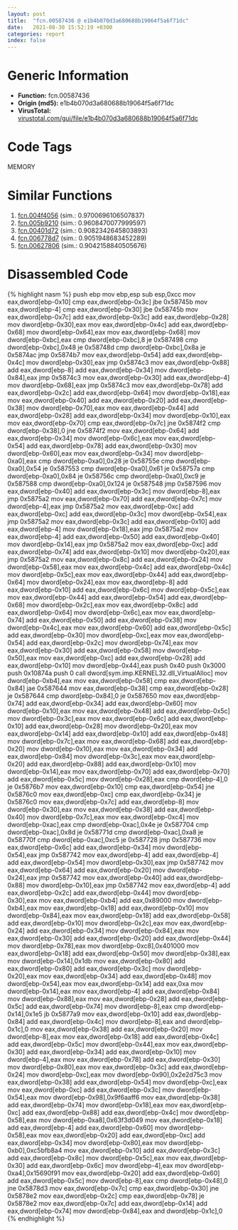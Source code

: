 ```yaml
---
layout: post
title:  "fcn.00587436 @ e1b4b070d3a680688b19064f5a6f71dc"
date:   2021-08-30 15:52:19 +0300
categories: report
index: false
---
```


# Generic Information
- **Function:** fcn.00587436
- **Origin (md5):** e1b4b070d3a680688b19064f5a6f71dc
- **VirusTotal:** [virustotal.com/gui/file/e1b4b070d3a680688b19064f5a6f71dc][virustotal_ref]

# Code Tags
<span class="tag" id="MEMORY">MEMORY</span>


# Similar Functions

1. [fcn.004f4056][similar_1_ref] (sim.: 0.9700696106507837)
2. [fcn.005b9210][similar_2_ref] (sim.: 0.9608470077999597)
3. [fcn.00401d72][similar_3_ref] (sim.: 0.9082342645803893)
4. [fcn.006778d7][similar_4_ref] (sim.: 0.9051948683452289)
5. [fcn.00627806][similar_5_ref] (sim.: 0.9042158840505676)


# Disassembled Code

{% highlight nasm %}
push ebp
mov ebp,esp
sub esp,0xcc
mov eax,dword[ebp-0x10]
cmp eax,dword[ebp-0x3c]
jbe 0x58745b
mov eax,dword[ebp-4]
cmp eax,dword[ebp-0x30]
jbe 0x58745b
mov eax,dword[ebp-0x7c]
add eax,dword[ebp-0x3c]
add eax,dword[ebp-0x28]
mov dword[ebp-0x30],eax
mov eax,dword[ebp-0x4c]
add eax,dword[ebp-0x68]
mov dword[ebp-0x64],eax
mov eax,dword[ebp-0x68]
mov dword[ebp-0xbc],eax
cmp dword[ebp-0xbc],8
je 0x587498
cmp dword[ebp-0xbc],0x48
je 0x58748d
cmp dword[ebp-0xbc],0x8a
je 0x5874ac
jmp 0x5874b7
mov eax,dword[ebp-0x54]
add eax,dword[ebp-0x4c]
mov dword[ebp-0x30],eax
jmp 0x5874c3
mov eax,dword[ebp-0x88]
add eax,dword[ebp-8]
add eax,dword[ebp-0x34]
mov dword[ebp-0x84],eax
jmp 0x5874c3
mov eax,dword[ebp-0x30]
add eax,dword[ebp-4]
mov dword[ebp-0x68],eax
jmp 0x5874c3
mov eax,dword[ebp-0x78]
add eax,dword[ebp-0x2c]
add eax,dword[ebp-0x64]
mov dword[ebp-0x18],eax
mov eax,dword[ebp-0x40]
add eax,dword[ebp-0x20]
add eax,dword[ebp-0x38]
mov dword[ebp-0x70],eax
mov eax,dword[ebp-0x44]
add eax,dword[ebp-0x28]
add eax,dword[ebp-0x34]
mov dword[ebp-0x10],eax
mov eax,dword[ebp-0x70]
cmp eax,dword[ebp-0x7c]
jne 0x5874f2
cmp dword[ebp-0x38],0
jne 0x5874f2
mov eax,dword[ebp-0x64]
add eax,dword[ebp-0x34]
mov dword[ebp-0x6c],eax
mov eax,dword[ebp-0x54]
add eax,dword[ebp-0x78]
add eax,dword[ebp-0x30]
mov dword[ebp-0x60],eax
mov eax,dword[ebp-0x34]
mov dword[ebp-0xa0],eax
cmp dword[ebp-0xa0],0x28
je 0x58755e
cmp dword[ebp-0xa0],0x54
je 0x587553
cmp dword[ebp-0xa0],0x61
je 0x58757a
cmp dword[ebp-0xa0],0x84
je 0x58756c
cmp dword[ebp-0xa0],0xc9
je 0x587588
cmp dword[ebp-0xa0],0x124
je 0x587548
jmp 0x587596
mov eax,dword[ebp-0x40]
add eax,dword[ebp-0x3c]
mov dword[ebp-8],eax
jmp 0x5875a2
mov eax,dword[ebp-0x70]
add eax,dword[ebp-0x7c]
mov dword[ebp-4],eax
jmp 0x5875a2
mov eax,dword[ebp-0xc]
add eax,dword[ebp-0xc]
add eax,dword[ebp-0x3c]
mov dword[ebp-0x54],eax
jmp 0x5875a2
mov eax,dword[ebp-0x3c]
add eax,dword[ebp-0x10]
add eax,dword[ebp-4]
mov dword[ebp-0x18],eax
jmp 0x5875a2
mov eax,dword[ebp-4]
add eax,dword[ebp-0x50]
add eax,dword[ebp-0x40]
mov dword[ebp-0x14],eax
jmp 0x5875a2
mov eax,dword[ebp-0xc]
add eax,dword[ebp-0x74]
add eax,dword[ebp-0x10]
mov dword[ebp-0x20],eax
jmp 0x5875a2
mov eax,dword[ebp-0x8c]
add eax,dword[ebp-0x24]
mov dword[ebp-0x58],eax
mov eax,dword[ebp-0x4c]
add eax,dword[ebp-0x4c]
mov dword[ebp-0x5c],eax
mov eax,dword[ebp-0x44]
add eax,dword[ebp-0x64]
mov dword[ebp-0x24],eax
mov eax,dword[ebp-8]
add eax,dword[ebp-0x10]
add eax,dword[ebp-0x6c]
mov dword[ebp-0x5c],eax
mov eax,dword[ebp-0x44]
add eax,dword[ebp-0x54]
add eax,dword[ebp-0x68]
mov dword[ebp-0x2c],eax
mov eax,dword[ebp-0x8c]
add eax,dword[ebp-0x64]
mov dword[ebp-0x6c],eax
mov eax,dword[ebp-0x74]
add eax,dword[ebp-0x50]
add eax,dword[ebp-0x38]
mov dword[ebp-0x4c],eax
mov eax,dword[ebp-0x60]
add eax,dword[ebp-0x5c]
add eax,dword[ebp-0x30]
mov dword[ebp-0xc],eax
mov eax,dword[ebp-0x54]
add eax,dword[ebp-0x2c]
mov dword[ebp-0x74],eax
mov eax,dword[ebp-0x30]
add eax,dword[ebp-0x58]
mov dword[ebp-0x50],eax
mov eax,dword[ebp-0xc]
add eax,dword[ebp-0x28]
add eax,dword[ebp-0x10]
mov dword[ebp-0x44],eax
push 0x40
push 0x3000
push 0x10874a
push 0
call dword[sym.imp.KERNEL32.dll_VirtualAlloc]
mov dword[ebp-0xb4],eax
mov eax,dword[ebp-0x58]
cmp eax,dword[ebp-0x84]
jae 0x587644
mov eax,dword[ebp-0x38]
cmp eax,dword[ebp-0x28]
je 0x587644
cmp dword[ebp-0x84],0
je 0x587650
mov eax,dword[ebp-0x74]
add eax,dword[ebp-0x34]
add eax,dword[ebp-0x60]
mov dword[ebp-0x10],eax
mov eax,dword[ebp-0x48]
add eax,dword[ebp-0x5c]
mov dword[ebp-0x3c],eax
mov eax,dword[ebp-0x6c]
add eax,dword[ebp-0x10]
add eax,dword[ebp-0x28]
mov dword[ebp-0x20],eax
mov eax,dword[ebp-0x14]
add eax,dword[ebp-0x10]
add eax,dword[ebp-0x48]
mov dword[ebp-0x7c],eax
mov eax,dword[ebp-0x68]
add eax,dword[ebp-0x20]
mov dword[ebp-0x10],eax
mov eax,dword[ebp-0x34]
add eax,dword[ebp-0x84]
mov dword[ebp-0x3c],eax
mov eax,dword[ebp-0x20]
add eax,dword[ebp-0x88]
add eax,dword[ebp-0x10]
mov dword[ebp-0x14],eax
mov eax,dword[ebp-0x70]
add eax,dword[ebp-0x70]
add eax,dword[ebp-0x5c]
mov dword[ebp-0x28],eax
cmp dword[ebp-4],0
je 0x5876b7
mov eax,dword[ebp-0x10]
cmp eax,dword[ebp-0x54]
jne 0x5876c0
mov eax,dword[ebp-0xc]
cmp eax,dword[ebp-0x34]
je 0x5876c0
mov eax,dword[ebp-0x7c]
add eax,dword[ebp-8]
mov dword[ebp-0x30],eax
mov eax,dword[ebp-0x38]
add eax,dword[ebp-0x40]
mov dword[ebp-0x7c],eax
mov eax,dword[ebp-0xc4]
mov dword[ebp-0xac],eax
cmp dword[ebp-0xac],0x4e
je 0x587704
cmp dword[ebp-0xac],0x8d
je 0x58771d
cmp dword[ebp-0xac],0xa8
je 0x58770f
cmp dword[ebp-0xac],0xc5
je 0x587728
jmp 0x587736
mov eax,dword[ebp-0x6c]
add eax,dword[ebp-0x34]
mov dword[ebp-0x54],eax
jmp 0x587742
mov eax,dword[ebp-4]
add eax,dword[ebp-4]
add eax,dword[ebp-0x54]
mov dword[ebp-0x30],eax
jmp 0x587742
mov eax,dword[ebp-0x64]
add eax,dword[ebp-0x20]
mov dword[ebp-0x24],eax
jmp 0x587742
mov eax,dword[ebp-0x40]
add eax,dword[ebp-0x88]
mov dword[ebp-0x10],eax
jmp 0x587742
mov eax,dword[ebp-4]
add eax,dword[ebp-0x2c]
add eax,dword[ebp-0x44]
mov dword[ebp-0x30],eax
mov eax,dword[ebp-0xb4]
add eax,0x89000
mov dword[ebp-0xb4],eax
mov eax,dword[ebp-0x18]
add eax,dword[ebp-0x10]
mov dword[ebp-0x84],eax
mov eax,dword[ebp-0x18]
add eax,dword[ebp-0x58]
add eax,dword[ebp-0x10]
mov dword[ebp-0x2c],eax
mov eax,dword[ebp-0x24]
add eax,dword[ebp-0x34]
mov dword[ebp-0x84],eax
mov eax,dword[ebp-0x30]
add eax,dword[ebp-0x20]
add eax,dword[ebp-0x44]
mov dword[ebp-0x78],eax
mov dword[ebp-0xc8],0x401000
mov eax,dword[ebp-0x18]
add eax,dword[ebp-0x50]
mov dword[ebp-0x38],eax
mov dword[ebp-0x14],0x1db
mov eax,dword[ebp-0x80]
add eax,dword[ebp-0x80]
add eax,dword[ebp-0x3c]
mov dword[ebp-0x20],eax
mov eax,dword[ebp-0x34]
add eax,dword[ebp-0x48]
mov dword[ebp-0x54],eax
mov eax,dword[ebp-0x14]
add eax,0xa
mov dword[ebp-0x14],eax
mov eax,dword[ebp-4]
add eax,dword[ebp-0x84]
mov dword[ebp-0x88],eax
mov eax,dword[ebp-0x28]
add eax,dword[ebp-0x5c]
add eax,dword[ebp-0x74]
mov dword[ebp-8],eax
cmp dword[ebp-0x14],0x1e5
jb 0x5877a9
mov eax,dword[ebp-0x10]
add eax,dword[ebp-0x84]
add eax,dword[ebp-0x4c]
mov dword[ebp-8],eax
and dword[ebp-0x1c],0
mov eax,dword[ebp-0x38]
add eax,dword[ebp-0x20]
mov dword[ebp-8],eax
mov eax,dword[ebp-0x18]
add eax,dword[ebp-0x4c]
add eax,dword[ebp-0x5c]
mov dword[ebp-0x44],eax
mov eax,dword[ebp-0x30]
add eax,dword[ebp-0x34]
add eax,dword[ebp-0x10]
mov dword[ebp-4],eax
mov eax,dword[ebp-0x78]
add eax,dword[ebp-0x30]
mov dword[ebp-0x80],eax
mov eax,dword[ebp-0x3c]
add eax,dword[ebp-0x24]
mov dword[ebp-0xc],eax
mov dword[ebp-0x90],0x2e2d75c3
mov eax,dword[ebp-0x38]
add eax,dword[ebp-0x54]
mov dword[ebp-0xc],eax
mov eax,dword[ebp-0xc]
add eax,dword[ebp-0x3c]
mov dword[ebp-0x54],eax
mov dword[ebp-0x98],0x9f6aaff6
mov eax,dword[ebp-0x38]
add eax,dword[ebp-0x74]
mov dword[ebp-0x18],eax
mov eax,dword[ebp-0xc]
add eax,dword[ebp-0x88]
add eax,dword[ebp-0x4c]
mov dword[ebp-0x58],eax
mov dword[ebp-0xa8],0x63f3d049
mov eax,dword[ebp-0x18]
add eax,dword[ebp-4]
add eax,dword[ebp-0x60]
mov dword[ebp-0x58],eax
mov eax,dword[ebp-0x20]
add eax,dword[ebp-0xc]
add eax,dword[ebp-0x34]
mov dword[ebp-0x80],eax
mov dword[ebp-0xb0],0xc5bfb8a4
mov eax,dword[ebp-0x10]
add eax,dword[ebp-0x3c]
add eax,dword[ebp-0x8c]
mov dword[ebp-0x5c],eax
mov eax,dword[ebp-0x30]
add eax,dword[ebp-0x6c]
mov dword[ebp-4],eax
mov dword[ebp-0xa4],0x15690f91
mov eax,dword[ebp-0x20]
add eax,dword[ebp-0x60]
add eax,dword[ebp-0x5c]
mov dword[ebp-8],eax
cmp dword[ebp-0x48],0
jne 0x5878d3
mov eax,dword[ebp-0x7c]
cmp eax,dword[ebp-0x30]
jne 0x5878e2
mov eax,dword[ebp-0x2c]
cmp eax,dword[ebp-0x78]
je 0x5878e2
mov eax,dword[ebp-0x7c]
add eax,dword[ebp-0x14]
add eax,dword[ebp-0x74]
mov dword[ebp-0x84],eax
and dword[ebp-0x1c],0
{% endhighlight %}


[similar_1_ref]: /report/fcn.004f4056@726f5d13ec98918aff408346434b56c3
[similar_2_ref]: /report/fcn.005b9210@2694aedb5e4f4308d70d56b7790b8855
[similar_3_ref]: /report/fcn.00401d72@c5a9328b4292c431a6e3f48185308528
[similar_4_ref]: /report/fcn.006778d7@3ea8e9c55e713ee4d068576585ceafcc
[similar_5_ref]: /report/fcn.00627806@7614e1bbe9b9fd3db78e405e68b1fab4
[virustotal_ref]: https://www.virustotal.com/gui/file/e1b4b070d3a680688b19064f5a6f71dc